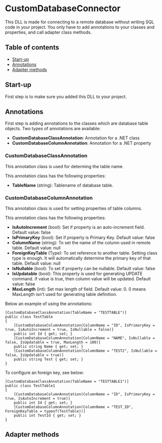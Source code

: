 # CustomDatabaseConnector
This DLL is made for connecting to a remote database without writing SQL code in your project.
You only have to add annotations to your classes and properties, and call adapter class methods. 

## Table of contents
* [Start-up](#startup)
* [Annotations](#annotations)
* [Adapter methods](#adapter-methods)

## Start-up
First step is to make sure you added this DLL to your project.

## Annotations 
First step is adding annotations to the classes which are database table objects. 
Two types of annotations are available:
* **CustomDatabaseClassAnnotation**: Annotation for a .NET class
* **CustomDatabaseColumnAnnotation**: Annotation for a .NET property

### CustomDatabaseClassAnnotation
This annotation class is used for determing the table name. 

This annotation class has the following properties:
* **TableName** (string): Tablename of database table.

### CustomDatabaseColumnAnnotation
This annotation class is used for setting properties of table columns.

This annotation class has the following properties:
* **IsAutoIncrement** (bool): Set if property is an auto-increment field. Default value: false
* **IsPrimaryKey** (bool): Set if property is Primary Key. Default value: false
* **ColumnName** (string): To set the name of the column used in remote table. Default value: null
* **ForeignKeyTable** (Type): To set reference to another table. Setting class type is enough. It will automatically determine the primary key of that table. Default value: null
* **IsNullable** (bool): To set if property can be nullable. Default value: false
* **IsUpdatable** (bool): This property is used for generating UPDATE command. If value is true, then column value will be updated. Default value: false
* **MaxLength** (int): Set max length of field. Default value: 0. 0 means MaxLength isn't used for generating table definition.

Below an example of using the annotations:

```
[CustomDatabaseClassAnnotation(TableName = "TESTTABLE")]
public class TestTable
{
	[CustomDatabaseColumnAnnotation(ColumnName = "ID", IsPrimaryKey = true, IsAutoIncrement = true, IsNullable = false)]
	public int Id { get; set; }
	[CustomDatabaseColumnAnnotation(ColumnName = "NAME", IsNullable = false, IsUpdatable = true, MaxLength = 100)]
	public string Name { get; set; }
	[CustomDatabaseColumnAnnotation(ColumnName = "TEST2", IsNullable = false, IsUpdatable = true)]
	public string Test { get; set; }
}
```

To configure an foreign key, see below:

```
[CustomDatabaseClassAnnotation(TableName = "TESTTABLE1")]
public class TestTable1
{
	[CustomDatabaseColumnAnnotation(ColumnName = "ID", IsPrimaryKey = true, IsAutoIncrement = true)]
	public int Id { get; set; }
	[CustomDatabaseColumnAnnotation(ColumnName = "TEST_ID", ForeignKeyTable = typeof(TestTable))]
	public int TestId { get; set; }
}
```
## Adapter methods



